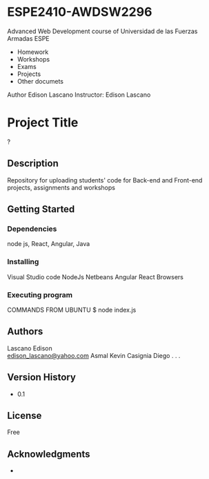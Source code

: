 # ESPE2410-AWDSW2296
Advanced Web Development course of Universidad de las Fuerzas Armadas ESPE

- Homework
- Workshops
- Exams
- Projects
- Other documets
  
Author Edison Lascano
Instructor: Edison Lascano

# Project Title
?

## Description
Repository for uploading students' code for Back-end and Front-end projects, assignments and workshops

## Getting Started

### Dependencies
node js, React, Angular, Java

### Installing
Visual Studio code
NodeJs
Netbeans
Angular
React
Browsers

### Executing program
COMMANDS FROM UBUNTU
$ node index.js


## Authors
Lascano Edison  
edison_lascano@yahoo.com
Asmal Kevin
Casignia Diego
.
.
.

## Version History

* 0.1

## License
Free

## Acknowledgments
-  
